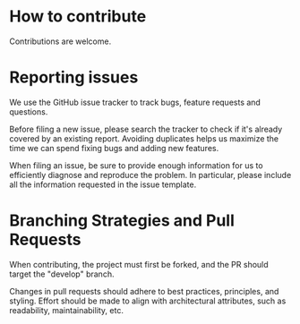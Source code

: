 # How to contribute
Contributions are welcome.


# Reporting issues

We use the GitHub issue tracker to track bugs, feature requests and questions.

Before filing a new issue, please search the tracker to check if it's already covered by an existing report. Avoiding duplicates helps us maximize the time we can spend fixing bugs and adding new features.

When filing an issue, be sure to provide enough information for us to efficiently diagnose and reproduce the problem. In particular, please include all the information requested in the issue template.


# Branching Strategies and Pull Requests
When contributing, the project must first be forked, and the PR should target the "develop" branch.

Changes in pull requests should adhere to best practices, principles, and styling.  Effort should be made to align with architectural attributes, such as readability, maintainability, etc.
